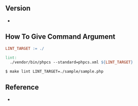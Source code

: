 ## Version
-

## How To Give Command Argument
```Makefile
LINT_TARGET := ./

lint:
  ./vendor/bin/phpcs --standard=phpcs.xml ${LINT_TARGET}
```

```
$ make lint LINT_TARGET=./sample/sample.php
```

## Reference
- 
